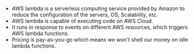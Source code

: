 - AWS lambda is a serverless computing service provided by Amazon to reduce the configuration of the servers, OS, Scalability, etc. 
- AWS lambda is capable of executing code on AWS Cloud.
- It runs in response to events on different AWS resources, which triggers AWS lambda functions.
- Pricing is pay-as-you-go which means we won't shell our money on idle lambda functions.


